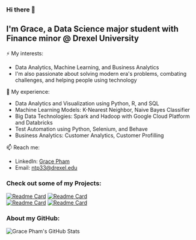 ### Hi there 👋

## I'm Grace, a Data Science major student with Finance minor @ Drexel University
⚡ My interests:
- Data Analytics, Machine Learning, and Business Analytics
- I'm also passionate about solving modern era's problems, combating challenges, and helping people using technology

🔭 My experience:
- Data Analytics and Visualization using Python, R, and SQL
- Machine Learning Models: K-Nearest Neighbor, Naive Bayes Classifier
- Big Data Technologies: Spark and Hadoop with Google Cloud Platform and Databricks
- Test Automation using Python, Selenium, and Behave
- Business Analytics: Customer Analytics, Customer Profilling

📫 Reach me:
- LinkedIn: [Grace Pham](https://www.linkedin.com/in/grace-pham-a591b9181/)
- Email: ntp33@drexel.edu

### Check out some of my Projects:

[![Readme Card](https://github-readme-stats.vercel.app/api/pin/?username=grace-pham&repo=Machine-Learning&show_owner=1)](https://github.com/grace-pham/Machine-Learning)
[![Readme Card](https://github-readme-stats.vercel.app/api/pin/?username=grace-pham&repo=Machine-Learning&show_owner=1)](https://github.com/grace-pham/Machine-Learning)
<br/>
[![Readme Card](https://github-readme-stats.vercel.app/api/pin/?username=grace-pham&repo=Machine-Learning&show_owner=1)](https://github.com/grace-pham/Machine-Learning)
[![Readme Card](https://github-readme-stats.vercel.app/api/pin/?username=grace-pham&repo=Machine-Learning&show_owner=1)](https://github.com/grace-pham/Machine-Learning)

### About my GitHub:
![Grace Pham's GitHub Stats](https://github-readme-stats.vercel.app/api?username=grace-pham&count_private=true&show_icons=true&theme=cobalt)
